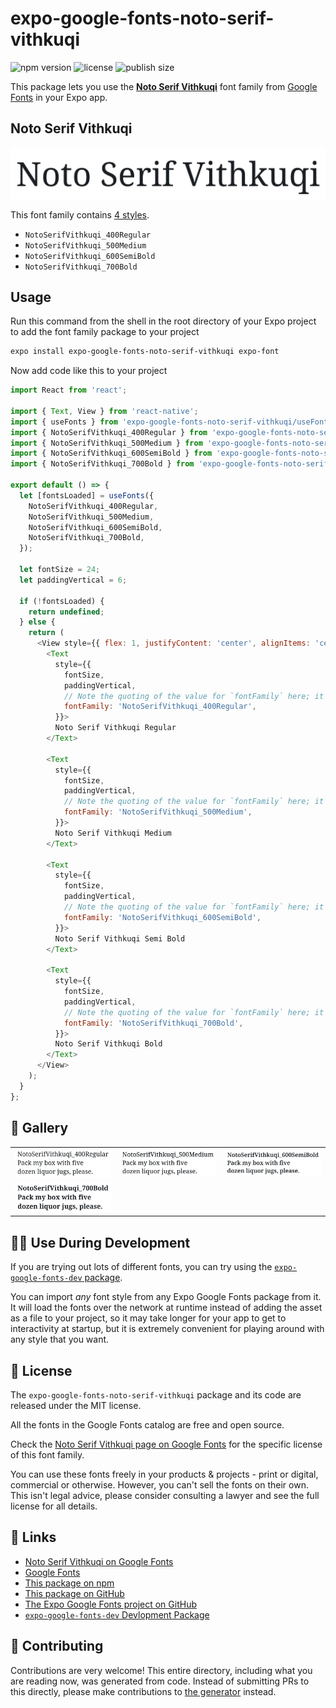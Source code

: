 # expo-google-fonts-noto-serif-vithkuqi

![npm version](https://flat.badgen.net/npm/v/expo-google-fonts-noto-serif-vithkuqi)
![license](https://flat.badgen.net/github/license/expo/google-fonts)
![publish size](https://flat.badgen.net/packagephobia/install/expo-google-fonts-noto-serif-vithkuqi)

This package lets you use the [**Noto Serif Vithkuqi**](https://fonts.google.com/specimen/Noto+Serif+Vithkuqi) font family from [Google Fonts](https://fonts.google.com/) in your Expo app.

## Noto Serif Vithkuqi

![Noto Serif Vithkuqi](./font-family.png)

This font family contains [4 styles](#-gallery).

- `NotoSerifVithkuqi_400Regular`
- `NotoSerifVithkuqi_500Medium`
- `NotoSerifVithkuqi_600SemiBold`
- `NotoSerifVithkuqi_700Bold`

## Usage

Run this command from the shell in the root directory of your Expo project to add the font family package to your project
```sh
expo install expo-google-fonts-noto-serif-vithkuqi expo-font
```

Now add code like this to your project
```js
import React from 'react';

import { Text, View } from 'react-native';
import { useFonts } from 'expo-google-fonts-noto-serif-vithkuqi/useFonts';
import { NotoSerifVithkuqi_400Regular } from 'expo-google-fonts-noto-serif-vithkuqi/400Regular';
import { NotoSerifVithkuqi_500Medium } from 'expo-google-fonts-noto-serif-vithkuqi/500Medium';
import { NotoSerifVithkuqi_600SemiBold } from 'expo-google-fonts-noto-serif-vithkuqi/600SemiBold';
import { NotoSerifVithkuqi_700Bold } from 'expo-google-fonts-noto-serif-vithkuqi/700Bold';

export default () => {
  let [fontsLoaded] = useFonts({
    NotoSerifVithkuqi_400Regular,
    NotoSerifVithkuqi_500Medium,
    NotoSerifVithkuqi_600SemiBold,
    NotoSerifVithkuqi_700Bold,
  });

  let fontSize = 24;
  let paddingVertical = 6;

  if (!fontsLoaded) {
    return undefined;
  } else {
    return (
      <View style={{ flex: 1, justifyContent: 'center', alignItems: 'center' }}>
        <Text
          style={{
            fontSize,
            paddingVertical,
            // Note the quoting of the value for `fontFamily` here; it expects a string!
            fontFamily: 'NotoSerifVithkuqi_400Regular',
          }}>
          Noto Serif Vithkuqi Regular
        </Text>

        <Text
          style={{
            fontSize,
            paddingVertical,
            // Note the quoting of the value for `fontFamily` here; it expects a string!
            fontFamily: 'NotoSerifVithkuqi_500Medium',
          }}>
          Noto Serif Vithkuqi Medium
        </Text>

        <Text
          style={{
            fontSize,
            paddingVertical,
            // Note the quoting of the value for `fontFamily` here; it expects a string!
            fontFamily: 'NotoSerifVithkuqi_600SemiBold',
          }}>
          Noto Serif Vithkuqi Semi Bold
        </Text>

        <Text
          style={{
            fontSize,
            paddingVertical,
            // Note the quoting of the value for `fontFamily` here; it expects a string!
            fontFamily: 'NotoSerifVithkuqi_700Bold',
          }}>
          Noto Serif Vithkuqi Bold
        </Text>
      </View>
    );
  }
};

```

## 🔡 Gallery


||||
|-|-|-|
|![NotoSerifVithkuqi_400Regular](.//400Regular/NotoSerifVithkuqi_400Regular.ttf.png)|![NotoSerifVithkuqi_500Medium](.//500Medium/NotoSerifVithkuqi_500Medium.ttf.png)|![NotoSerifVithkuqi_600SemiBold](.//600SemiBold/NotoSerifVithkuqi_600SemiBold.ttf.png)||
|![NotoSerifVithkuqi_700Bold](.//700Bold/NotoSerifVithkuqi_700Bold.ttf.png)||||


## 👩‍💻 Use During Development

If you are trying out lots of different fonts, you can try using the [`expo-google-fonts-dev` package](https://github.com/freeboub/google-fonts/tree/master/font-packages/dev#readme).

You can import *any* font style from any Expo Google Fonts package from it. It will load the fonts
over the network at runtime instead of adding the asset as a file to your project, so it may take longer
for your app to get to interactivity at startup, but it is extremely convenient
for playing around with any style that you want.

## 📖 License

The `expo-google-fonts-noto-serif-vithkuqi` package and its code are released under the MIT license.

All the fonts in the Google Fonts catalog are free and open source.

Check the [Noto Serif Vithkuqi page on Google Fonts](https://fonts.google.com/specimen/Noto+Serif+Vithkuqi) for the specific license of this font family.

You can use these fonts freely in your products & projects - print or digital, commercial or otherwise. However, you can't sell the fonts on their own. This isn't legal advice, please consider consulting a lawyer and see the full license for all details.

## 🔗 Links

- [Noto Serif Vithkuqi on Google Fonts](https://fonts.google.com/specimen/Noto+Serif+Vithkuqi)
- [Google Fonts](https://fonts.google.com/)
- [This package on npm](https://www.npmjs.com/package/expo-google-fonts-noto-serif-vithkuqi)
- [This package on GitHub](https://github.com/freeboub/google-fonts/tree/master/font-packages/noto-serif-vithkuqi)
- [The Expo Google Fonts project on GitHub](https://github.com/freeboub/google-fonts)
- [`expo-google-fonts-dev` Devlopment Package](https://github.com/freeboub/google-fonts/tree/master/font-packages/dev)

## 🤝 Contributing

Contributions are very welcome! This entire directory, including what you are reading now, was generated from code. Instead of submitting PRs to this directly, please make contributions to [the generator](https://github.com/freeboub/google-fonts/tree/master/packages/generator) instead.
